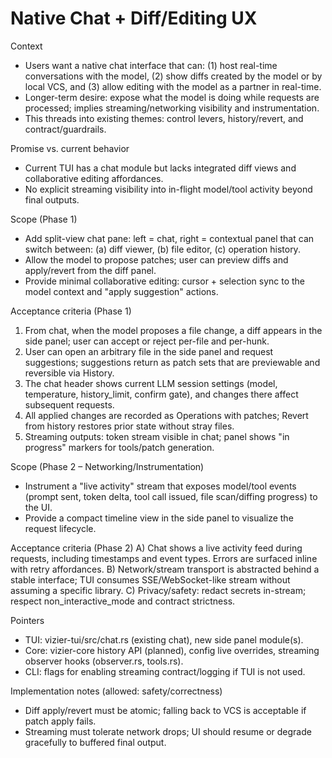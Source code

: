 # Native Chat + Diff/Editing UX

Context
- Users want a native chat interface that can: (1) host real-time conversations with the model, (2) show diffs created by the model or by local VCS, and (3) allow editing with the model as a partner in real-time.
- Longer-term desire: expose what the model is doing while requests are processed; implies streaming/networking visibility and instrumentation.
- This threads into existing themes: control levers, history/revert, and contract/guardrails.

Promise vs. current behavior
- Current TUI has a chat module but lacks integrated diff views and collaborative editing affordances.
- No explicit streaming visibility into in-flight model/tool activity beyond final outputs.

Scope (Phase 1)
- Add split-view chat pane: left = chat, right = contextual panel that can switch between: (a) diff viewer, (b) file editor, (c) operation history.
- Allow the model to propose patches; user can preview diffs and apply/revert from the diff panel.
- Provide minimal collaborative editing: cursor + selection sync to the model context and "apply suggestion" actions.

Acceptance criteria (Phase 1)
1) From chat, when the model proposes a file change, a diff appears in the side panel; user can accept or reject per-file and per-hunk.
2) User can open an arbitrary file in the side panel and request suggestions; suggestions return as patch sets that are previewable and reversible via History.
3) The chat header shows current LLM session settings (model, temperature, history_limit, confirm gate), and changes there affect subsequent requests.
4) All applied changes are recorded as Operations with patches; Revert from history restores prior state without stray files.
5) Streaming outputs: token stream visible in chat; panel shows "in progress" markers for tools/patch generation.

Scope (Phase 2 – Networking/Instrumentation)
- Instrument a "live activity" stream that exposes model/tool events (prompt sent, token delta, tool call issued, file scan/diffing progress) to the UI.
- Provide a compact timeline view in the side panel to visualize the request lifecycle.

Acceptance criteria (Phase 2)
A) Chat shows a live activity feed during requests, including timestamps and event types. Errors are surfaced inline with retry affordances.
B) Network/stream transport is abstracted behind a stable interface; TUI consumes SSE/WebSocket-like stream without assuming a specific library.
C) Privacy/safety: redact secrets in-stream; respect non_interactive_mode and contract strictness.

Pointers
- TUI: vizier-tui/src/chat.rs (existing chat), new side panel module(s).
- Core: vizier-core history API (planned), config live overrides, streaming observer hooks (observer.rs, tools.rs).
- CLI: flags for enabling streaming contract/logging if TUI is not used.

Implementation notes (allowed: safety/correctness)
- Diff apply/revert must be atomic; falling back to VCS is acceptable if patch apply fails.
- Streaming must tolerate network drops; UI should resume or degrade gracefully to buffered final output.